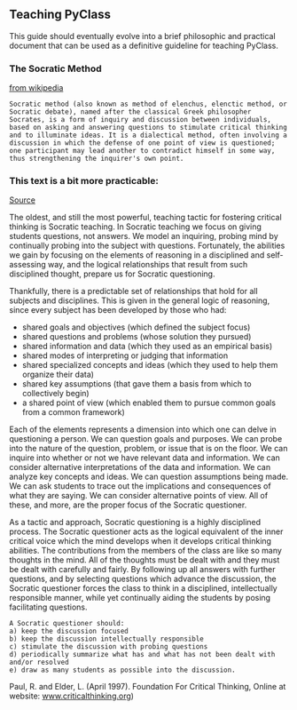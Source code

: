 
## Teaching PyClass

This guide should eventually evolve into a brief philosophic and practical document that can be used as a definitive guideline for teaching PyClass.


### The Socratic Method
[from wikipedia](https://en.wikipedia.org/wiki/Socratic_method)


```
Socratic method (also known as method of elenchus, elenctic method, or Socratic debate), named after the classical Greek philosopher Socrates, is a form of inquiry and discussion between individuals, based on asking and answering questions to stimulate critical thinking and to illuminate ideas. It is a dialectical method, often involving a discussion in which the defense of one point of view is questioned; one participant may lead another to contradict himself in some way, thus strengthening the inquirer's own point.
```

### This text is a bit more practicable: 

[Source](http://www.criticalthinking.org/pages/socratic-teaching/606)


The oldest, and still the most powerful, teaching tactic for fostering critical thinking is Socratic teaching. In Socratic teaching we focus on giving students questions, not answers. We model an inquiring, probing mind by continually probing into the subject with questions. Fortunately, the abilities we gain by focusing on the elements of reasoning in a disciplined and self-assessing way, and the logical relationships that result from such disciplined thought, prepare us for Socratic questioning.

Thankfully, there is a predictable set of relationships that hold for all subjects and disciplines. This is given in the general logic of reasoning, since every subject has been developed by those who had:

* shared goals and objectives (which defined the subject focus)
* shared questions and problems (whose solution they pursued)
* shared information and data (which they used as an empirical basis)
* shared modes of interpreting or judging that information
* shared specialized concepts and ideas (which they used to help them organize their data)
* shared key assumptions (that gave them a basis from which to collectively begin)
* a shared point of view (which enabled them to pursue common goals from a common framework)

Each of the elements represents a dimension into which one can delve in questioning a person. We can question goals and purposes. We can probe into the nature of the question, problem, or issue that is on the floor. We can inquire into whether or not we have relevant data and information. We can consider alternative interpretations of the data and information. We can analyze key concepts and ideas. We can question assumptions being made. We can ask students to trace out the implications and consequences of what they are saying. We can consider alternative points of view. All of these, and more, are the proper focus of the Socratic questioner.

As a tactic and approach, Socratic questioning is a highly disciplined process. The Socratic questioner acts as the logical equivalent of the inner critical voice which the mind develops when it develops critical thinking abilities. The contributions from the members of the class are like so many thoughts in the mind. All of the thoughts must be dealt with and they must be dealt with carefully and fairly. By following up all answers with further questions, and by selecting questions which advance the discussion, the Socratic questioner forces the class to think in a disciplined, intellectually responsible manner, while yet continually aiding the students by posing facilitating questions.

```
A Socratic questioner should: 
a) keep the discussion focused
b) keep the discussion intellectually responsible
c) stimulate the discussion with probing questions
d) periodically summarize what has and what has not been dealt with and/or resolved
e) draw as many students as possible into the discussion.
```
Paul, R. and Elder, L. (April 1997). Foundation For Critical Thinking,
Online at website: www.criticalthinking.org)



